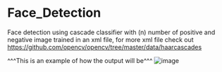 # Face_Detection
Face detection using cascade classifier with (n) number of positive and negative image trained in an xml file, for more xml file check out https://github.com/opencv/opencv/tree/master/data/haarcascades

^^^This is an example of how the output will be^^^
![image](https://user-images.githubusercontent.com/65033982/112748443-3aaca400-8fd9-11eb-98b9-6a5fbfc53347.png)

